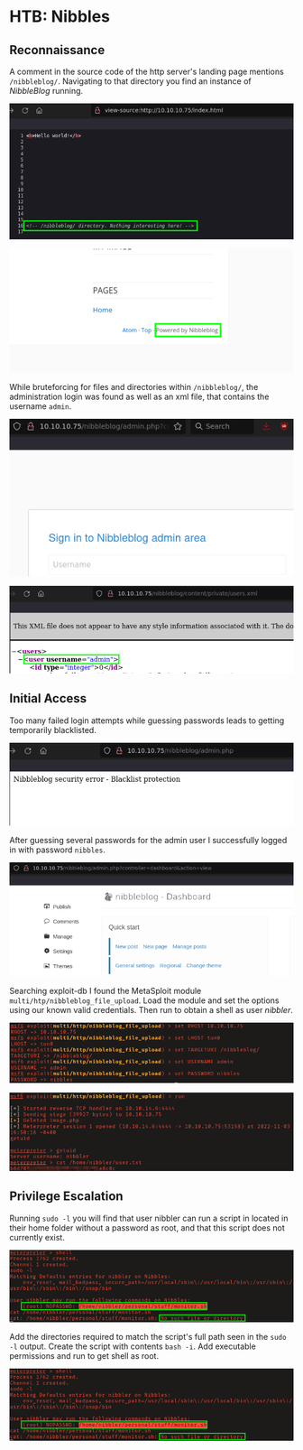 # HTB: Nibbles

## Reconnaissance

A comment in the source code of the http server's landing page mentions
`/nibbleblog/`. Navigating to that directory you find an instance of
_NibbleBlog_ running. 

![Index.html source](screenshots/2022-11-03_15-54.png)

![NibbleBlog instance](screenshots/2022-11-03_15-55.png)

While bruteforcing for files and directories within `/nibbleblog/`, the 
administration login was found as well as an xml file, that contains the
username `admin`. 

![Admin panel login](screenshots/2022-11-03_17-08.png)

![users.xml](screenshots/2022-11-03_16-46.png)

## Initial Access

Too many failed login attempts while guessing passwords leads to getting
temporarily blacklisted. 

![Blacklisted](screenshots/2022-11-03_16-43.png)

After guessing several passwords for the admin user I successfully logged in
with password `nibbles`. 

![Successful login](screenshots/2022-11-03_16-47.png)

Searching exploit-db I found the MetaSploit module
`multi/htp/nibbleblog_file_upload`. Load the module and set the options using 
our known valid credentials. Then run to obtain a shell as user _nibbler_.

![Setting MSF module options](screenshots/2022-11-03_17-07.png)

![Proof of low-privilege command execution](screenshots/user_proof.png)

## Privilege Escalation

Running `sudo -l` you will find that user nibbler can run a script in located in
their home folder without a password as root, and that this script does not 
currently exist. 

![sudo -l output](screenshots/2022-11-03_16-52.png)

Add the directories required to match the script's full path seen in the `sudo
-l` output. Create the script with contents `bash -i`. Add executable
permissions and run to get shell as root.

![Proof of root level command execution](screenshots/2022-11-03_16-52.png)
